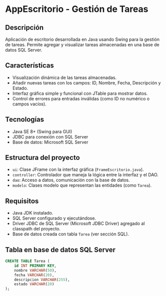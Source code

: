 # AppEscritorio - Gestión de Tareas

## Descripción
Aplicación de escritorio desarrollada en Java usando Swing para la gestión de tareas. Permite agregar y visualizar tareas almacenadas en una base de datos SQL Server.

## Características
- Visualización dinámica de las tareas almacenadas.
- Añadir nuevas tareas con los campos: ID, Nombre, Fecha, Descripción y Estado.
- Interfaz gráfica simple y funcional con JTable para mostrar datos.
- Control de errores para entradas inválidas (como ID no numérico o campos vacíos).

## Tecnologías
- Java SE 8+ (Swing para GUI)
- JDBC para conexión con SQL Server
- Base de datos: Microsoft SQL Server

## Estructura del proyecto
- `ui`: Clase JFrame con la interfaz gráfica (`FrameEscritorio.java`).
- `controller`: Controlador que maneja la lógica entre la interfaz y el DAO.
- `dao`: Acceso a datos, comunicación con la base de datos.
- `modelo`: Clases modelo que representan las entidades (como `Tarea`).

## Requisitos
- Java JDK instalado.
- SQL Server configurado y ejecutándose.
- Driver JDBC de SQL Server (Microsoft JDBC Driver) agregado al classpath del proyecto.
- Base de datos creada con tabla `Tarea` (ver sección SQL).

## Tabla en base de datos SQL Server

```sql
CREATE TABLE Tarea (
    id INT PRIMARY KEY,
    nombre VARCHAR(50),
    fecha VARCHAR(20),
    descripcion VARCHAR(255),
    estado VARCHAR(20)
);
